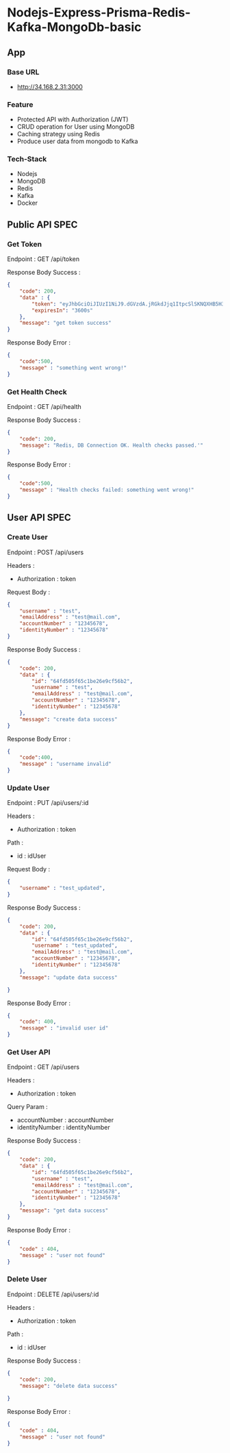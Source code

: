 # Nodejs-Express-Prisma-Redis-Kafka-MongoDb-basic

## App

### Base URL

- <http://34.168.2.31:3000>
  
### Feature

- Protected API with Authorization (JWT)
- CRUD operation for User using MongoDB
- Caching strategy using Redis
- Produce user data from mongodb to Kafka

### Tech-Stack

- Nodejs
- MongoDB
- Redis
- Kafka
- Docker

## Public API SPEC

### Get Token

Endpoint : GET /api/token

Response Body Success :

```json
{
    "code": 200, 
    "data" : {
        "token": "eyJhbGciOiJIUzI1NiJ9.dGVzdA.jRGkdJjq1ItpcSlSKNQXHB5H3E8EmliKLZT_iXQQXD0",
        "expiresIn": "3600s"
    },
    "message": "get token success"
}
```

Response Body Error :

```json
{
    "code":500,
    "message" : "something went wrong!"
}
```

### Get Health Check

Endpoint : GET /api/health

Response Body Success :

```json
{
    "code": 200, 
    "message": "Redis, DB Connection OK. Health checks passed.'"
}
```

Response Body Error :

```json
{
    "code":500,
    "message" : "Health checks failed: something went wrong!"
}
```

## User API SPEC

### Create User

Endpoint : POST /api/users

Headers :

- Authorization : token

Request Body :

```json
{
    "username" : "test",
    "emailAddress" : "test@mail.com",
    "accountNumber" : "12345678",
    "identityNumber" : "12345678"
}
```

Response Body Success :

```json
{
    "code": 200, 
    "data" : {
        "id": "64fd505f65c1be26e9cf56b2",
        "username" : "test",
        "emailAddress" : "test@mail.com",
        "accountNumber" : "12345678",
        "identityNumber" : "12345678"
    },
    "message": "create data success"
}
```

Response Body Error :

```json
{
    "code":400,
    "message" : "username invalid"
}
```

### Update User

Endpoint : PUT /api/users/:id

Headers :

- Authorization : token

Path :

- id : idUser

Request Body :

```json
{
    "username" : "test_updated",
}
```

Response Body Success :

```json
{
    "code": 200, 
    "data" : {
        "id": "64fd505f65c1be26e9cf56b2",
        "username" : "test_updated",
        "emailAddress" : "test@mail.com",
        "accountNumber" : "12345678",
        "identityNumber" : "12345678"
    },
    "message": "update data success"

}
```

Response Body Error :

```json
{   
    "code": 400,
    "message" : "invalid user id"
}
```

### Get User API

Endpoint : GET /api/users

Headers :

- Authorization : token

Query Param :

- accountNumber : accountNumber
- identityNumber : identityNumber
  
Response Body Success :

```json
{
    "code": 200, 
    "data" : {
        "id": "64fd505f65c1be26e9cf56b2",
        "username" : "test",
        "emailAddress" : "test@mail.com",
        "accountNumber" : "12345678",
        "identityNumber" : "12345678"
    },
    "message": "get data success"
}
```

Response Body Error :

```json
{
    "code" : 404,
    "message" : "user not found"
}
```

### Delete User

Endpoint : DELETE /api/users/:id

Headers :

- Authorization : token

Path :

- id : idUser

Response Body Success :

```json
{
    "code": 200, 
    "message": "delete data success"
   
}
```

Response Body Error :

```json
{
    "code" : 404,
    "message" : "user not found"
}
```
